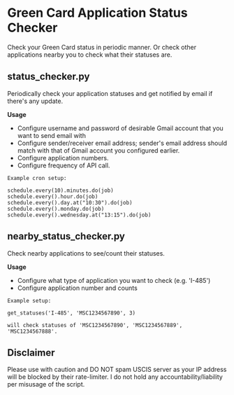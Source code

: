 # Green Card Application Status Checker

Check your Green Card status in periodic manner.
Or check other applications nearby you to check what their statuses are. 
 
status_checker.py
------
Periodically check your application statuses and get notified by email if there's any update. 

**Usage**
* Configure username and password of desirable Gmail account that you want to send email with
* Configure sender/receiver email address; sender's email address should match with that of Gmail account you configured earlier.
* Configure application numbers.
* Configure frequency of API call.

```
Example cron setup:

schedule.every(10).minutes.do(job)
schedule.every().hour.do(job)
schedule.every().day.at("10:30").do(job)
schedule.every().monday.do(job)
schedule.every().wednesday.at("13:15").do(job)
```


nearby_status_checker.py
------
Check nearby applications to see/count their statuses.

**Usage**
* Configure what type of application you want to check (e.g. 'I-485')
* Configure application number and counts 

```
Example setup:

get_statuses('I-485', 'MSC1234567890', 3)

will check statuses of 'MSC1234567890', 'MSC1234567889', 'MSC1234567888'.
```

## Disclaimer
Please use with caution and DO NOT spam USCIS server as your IP address will be blocked by their rate-limiter.
I do not hold any accountability/liability per misusage of the script.
